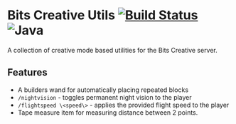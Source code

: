 
# Bits Creative Utils [![Build Status](https://jenkins.bits.team/job/Bits/job/BitsCreativeUtils/job/master/badge/icon)](https://jenkins.bits.team/job/Bits/job/BitsCreativeUtils/job/master/) ![Java](https://img.shields.io/badge/java-%23ED8B00.svg?style=for-the-badge&logo=java&logoColor=white)

A collection of creative mode based utilities for the Bits Creative server.




## Features

- A builders wand for automatically placing repeated blocks
- `/nightvision` - toggles permanent night vision to the player
- `/flightspeed \<speed\>` - applies the provided flight speed to the player
- Tape measure item for measuring distance between 2 points.

